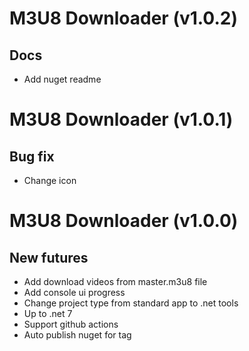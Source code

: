 # M3U8 Downloader (v1.0.2)

## Docs

* Add nuget readme

# M3U8 Downloader (v1.0.1)

## Bug fix

* Change icon

# M3U8 Downloader (v1.0.0)

## New futures

* Add download videos from master.m3u8 file
* Add console ui progress
* Change project type from standard app to .net tools
* Up to .net 7
* Support github actions
* Auto publish nuget for tag